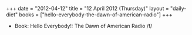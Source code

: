 +++
date = "2012-04-12"
title = "12 April 2012 (Thursday)"
layout = "daily-diet"
books = ["hello-everybody-the-dawn-of-american-radio"]
+++


* Book: Hello Everybody!: The Dawn of American Radio /f/